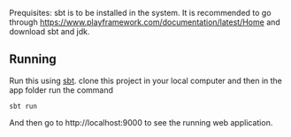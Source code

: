 Prequisites:
sbt is to be installed in the system.
It is recommended to go through https://www.playframework.com/documentation/latest/Home and download sbt and jdk.

## Running

Run this using [sbt](http://www.scala-sbt.org/).  clone this project in your local computer and then in the app folder run the command 

```
sbt run
```

And then go to http://localhost:9000 to see the running web application.
